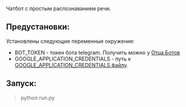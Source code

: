 Чатбот с простым распознаванием речи.

## Предустановки:
Установлены следующие переменные окружения:
* BOT_TOKEN - токен бота telegram. Получить можно у [Отца Ботов](https://telegram.me/BotFather)
* GOOGLE_APPLICATION_CREDENTIALS - путь к [GOOGLE_APPLICATION_CREDENTIALS файлу](https://cloud.google.com/docs/authentication/getting-started).

## Запуск:
> python run.py

